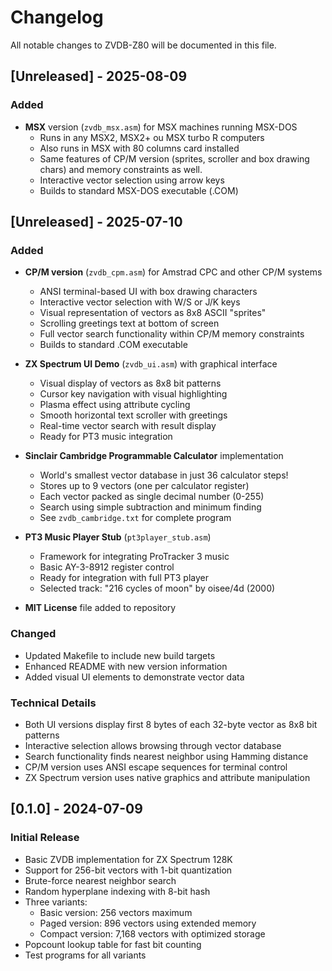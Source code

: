 # Changelog

All notable changes to ZVDB-Z80 will be documented in this file.

## [Unreleased] - 2025-08-09

### Added
- **MSX** version (`zvdb_msx.asm`) for MSX machines running MSX-DOS
  - Runs in any MSX2, MSX2+ ou MSX turbo R computers
  - Also runs in MSX with 80 columns card installed
  - Same features of CP/M version (sprites, scroller and box drawing chars) and memory constraints as well. 
  - Interactive vector selection using arrow keys
  - Builds to standard MSX-DOS executable (.COM)

## [Unreleased] - 2025-07-10

### Added
- **CP/M version** (`zvdb_cpm.asm`) for Amstrad CPC and other CP/M systems
  - ANSI terminal-based UI with box drawing characters
  - Interactive vector selection with W/S or J/K keys
  - Visual representation of vectors as 8x8 ASCII "sprites"
  - Scrolling greetings text at bottom of screen
  - Full vector search functionality within CP/M memory constraints
  - Builds to standard .COM executable

- **ZX Spectrum UI Demo** (`zvdb_ui.asm`) with graphical interface
  - Visual display of vectors as 8x8 bit patterns
  - Cursor key navigation with visual highlighting
  - Plasma effect using attribute cycling
  - Smooth horizontal text scroller with greetings
  - Real-time vector search with result display
  - Ready for PT3 music integration

- **Sinclair Cambridge Programmable Calculator** implementation
  - World's smallest vector database in just 36 calculator steps!
  - Stores up to 9 vectors (one per calculator register)
  - Each vector packed as single decimal number (0-255)
  - Search using simple subtraction and minimum finding
  - See `zvdb_cambridge.txt` for complete program

- **PT3 Music Player Stub** (`pt3player_stub.asm`)
  - Framework for integrating ProTracker 3 music
  - Basic AY-3-8912 register control
  - Ready for integration with full PT3 player
  - Selected track: "216 cycles of moon" by oisee/4d (2000)

- **MIT License** file added to repository

### Changed
- Updated Makefile to include new build targets
- Enhanced README with new version information
- Added visual UI elements to demonstrate vector data

### Technical Details
- Both UI versions display first 8 bytes of each 32-byte vector as 8x8 bit patterns
- Interactive selection allows browsing through vector database
- Search functionality finds nearest neighbor using Hamming distance
- CP/M version uses ANSI escape sequences for terminal control
- ZX Spectrum version uses native graphics and attribute manipulation

## [0.1.0] - 2024-07-09

### Initial Release
- Basic ZVDB implementation for ZX Spectrum 128K
- Support for 256-bit vectors with 1-bit quantization
- Brute-force nearest neighbor search
- Random hyperplane indexing with 8-bit hash
- Three variants:
  - Basic version: 256 vectors maximum
  - Paged version: 896 vectors using extended memory
  - Compact version: 7,168 vectors with optimized storage
- Popcount lookup table for fast bit counting
- Test programs for all variants
